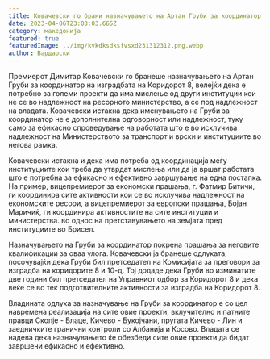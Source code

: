 ```yaml
---
title: Ковачевски го брани назначувањето на Артан Груби за координатор на Коридорот 8
date: 2023-04-06T23:03:03.665Z
category: македонија
featured: true
featuredImage: ../img/kvkdksdksfvsxd231312312.png.webp
author: Вардарски
---
```


Премиерот Димитар Ковачевски го бранеше назначувањето на Артан Груби за координатор на изградбата на Коридорот 8, велејќи дека е потребно за големи проекти да има мислење од други институции кои не се во надлежност на ресорното министерство, а се под надлежност на владата. Ковачевски истакна дека именувањето на Груби за координатор не е дополнителна одговорност или надлежност, туку само за ефикасно спроведување на работата што е во исклучива надлежност на Министерството за транспорт и врски и институциите во негова рамка.

Ковачевски истакна и дека има потреба од координација меѓу институциите кои треба да утврдат мислења или да ја вршат работата што е потребна за ефикасно и ефективно завршување на една постапка. На пример, вицепремиерот за економски прашања, г. Фатмир Битичи, ги координира сите активности кои се во исклучива надлежност на економските ресори, а вицепремиерот за европски прашања, Бојан Маричиќ, ги координира активностите на сите институции и министерства. во однос на претставувањето на земјата пред институциите во Брисел.

Назначувањето на Груби за координатор покрена прашања за неговите квалификации за оваа улога. Ковачевски ја бранеше одлуката, посочувајќи дека Груби бил претседател на Комисијата за преговори за изградба на коридорите 8 и 10-д. Тој додаде дека Груби во изминатите две години бил претседател на Управниот одбор за Коридорот 8 и дека веќе се во тек подготвителните активности за изградба на Коридорот 8.

Владината одлука за назначување на Груби за координатор е со цел навремена реализација на сите овие проекти, вклучително и патните правци Скопје - Блаце, Кичево - Букојчани, пругата Кичево - Лин и заедничките гранични контроли со Албанија и Косово. Владата се надева дека назначувањето ќе обезбеди сите овие проекти да бидат завршени ефикасно и ефективно.
